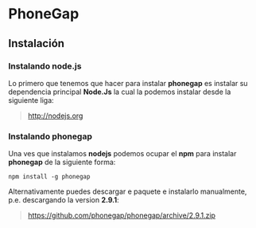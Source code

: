# PhoneGap

## Instalación

### Instalando node.js

Lo primero que tenemos que hacer para instalar **phonegap** es instalar su dependencia principal **Node.Js** la cual la podemos instalar desde la siguiente liga:

> <http://nodejs.org>

### Instalando phonegap

Una ves que instalamos **nodejs** podemos ocupar el **npm** para instalar **phonegap** de la siguiente forma:

	npm install -g phonegap


Alternativamente puedes descargar e paquete e instalarlo manualmente, p.e. descargando la version **2.9.1**:

> <https://github.com/phonegap/phonegap/archive/2.9.1.zip>




